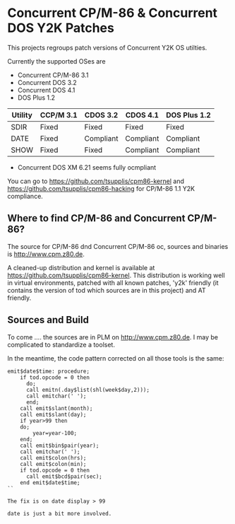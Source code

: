 # Concurrent CP/M-86 & Concurrent DOS Y2K Patches

This projects regroups patch versions of Concurrent Y2K OS utilties.

Currently the supported OSes are
- Concurrent CP/M-86 3.1
- Concurrent DOS 3.2
- Concurrent DOS 4.1
- DOS Plus 1.2

| Utility      | CCP/M 3.1 | CDOS 3.2  | CDOS 4.1  | DOS Plus 1.2|
|--------------|-----------|-----------|-----------|-------------| 
| SDIR         | Fixed     | Fixed     | Fixed     | Fixed       |
| DATE         | Fixed     | Compliant | Compliant | Compliant   |
| SHOW         | Fixed     | Fixed     | Compliant | Compliant   |

- Concurrent DOS XM 6.21 seems fully ocmpliant

You can go to https://github.com/tsupplis/cpm86-kernel and https://github.com/tsupplis/cpm86-hacking for CP/M-86 1.1 Y2K compliance.

## Where to find CP/M-86 and Concurrent CP/M-86?

The source for CP/M-86 dnd Concurrent CP/M-86 oc, sources and binaries is http://www.cpm.z80.de.

A cleaned-up distribution and kernel is available at https://github.com/tsupplis/cpm86-kernel. This distribution is working well in virtual environments, patched with all known patches, 'y2k' friendly (it contains the version of tod which sources are in this project) and AT friendly.

## Sources and Build

To come .... the sources are in PLM on http://www.cpm.z80.de. I may be complicated to standardize a toolset.

In the meantime, the code pattern corrected on all those tools is the same:

```
emit$date$time: procedure;
    if tod.opcode = 0 then
      do;
      call emitn(.day$list(shl(week$day,2)));
      call emitchar(' ');
      end;
    call emit$slant(month);
    call emit$slant(day);
    if year>99 then
    do;
        year=year-100;
    end;
    call emit$bin$pair(year);
    call emitchar(' ');
    call emit$colon(hrs);
    call emit$colon(min);
    if tod.opcode = 0 then
      call emit$bcd$pair(sec);
    end emit$date$time;
``

The fix is on date display > 99

date is just a bit more involved.
